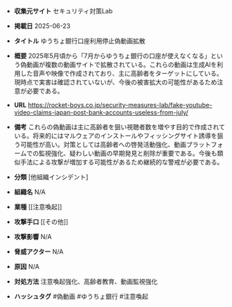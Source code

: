 - **収集元サイト**
セキュリティ対策Lab

- **掲載日**
2025-06-23

- **タイトル**
ゆうちょ銀行口座利用停止偽動画拡散

- **概要**
2025年5月頃から「7月からゆうちょ銀行の口座が使えなくなる」という偽動画が複数の動画サイトで拡散されている。これらの動画は生成AIを利用した音声や映像で作成されており、主に高齢者をターゲットにしている。現時点で実害は確認されていないが、今後の被害拡大の可能性があるため注意が必要である。

- **URL**
https://rocket-boys.co.jp/security-measures-lab/fake-youtube-video-claims-japan-post-bank-accounts-useless-from-july/

- **備考**
これらの偽動画は主に高齢者を狙い視聴者数を増やす目的で作成されている。将来的にはマルウェアのインストールやフィッシングサイト誘導を狙う可能性が高い。対策としては高齢者への啓発活動強化、動画プラットフォームでの監視強化、疑わしい動画の早期発見と削除が重要である。今後も類似手法による攻撃が増加する可能性があるため継続的な警戒が必要である。

- **分類**
[他組織インシデント]

- **組織名**
N/A

- **業種**
[[注意喚起]]

- **攻撃手口**
[[その他]]

- **攻撃影響**
N/A

- **脅威アクター**
N/A

- **原因**
N/A

- **対処方法**
注意喚起強化、高齢者教育、動画監視強化

- **ハッシュタグ**
#偽動画 #ゆうちょ銀行 #注意喚起
